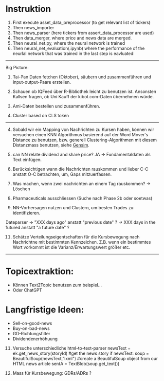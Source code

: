Instruktion
==============
1. First execute asset_data_preprocessor (to get relevant list of tickers)
2. Then news_importer
3. Then news_parser (here tickers from assert_data_processor are used)
4. Then data_merger, where price and news data are merged.
5. Then neural_net.py, where the neural network is trained
6. Then neural_net_evaluation(.ipynb) where the performance of the neurlal network that was trained in the last step is eavluated

--------------------------------
Big Picture:
1. Tai-Pan Daten fetchen (Oktober), säubern und zusammenführen und input-output-Paare erstellen.

2. Schauen ob IQFeed über R-Bibliothek leicht zu benutzen ist. Ansonsten Kallsen fragen, ob Uni Kauff der kibot.com-Daten übernehmen würde.

3. Ami-Daten bestellen und zusammenführen.

4. Cluster based on CLS token
--------------------------------

4. Sobald wir ein Mapping von Nachrichten zu Kursen haben, können wir versuchen einen KNN Algorithmus basierend auf
der Word Mover's Distance zu benutzen, bzw. generell Clustering-Algorithmen mit diesem Distanzmass benutzen, siehe
[Gensim](https://radimrehurek.com/gensim/auto_examples/tutorials/run_wmd.html#sphx-glr-auto-examples-tutorials-run-wmd-py).


5. can NN relate dividend and share price? JA -> Fundamentaldaten als Text einfügen.

7. Berücksichtigen wann die Nachrichten rauskommen und lieber C-C anstatt O-C betrachten, um, Gaps mitzuerfassen.

8. Was machen, wenn zwei nachrichten an einem Tag rauskommen? -> Löschen

9. Pharmaceuticals ausschliessen (Suche nach Phase 2b oder soetwas)

10. NN-Vorhersagen nutzen und Clustern, um besten Trades zu identifizieren.


Dateparser -> "XXX days ago" anstatt "previous date" ? 
-> XXX days in the futured anstatt "a future date" ? 

11. Schätze Verteilungseigentschaften für die Kursbewegung nach Nachrichtne mit bestimmten Kennzeichen.
Z.B. wenn ein bestimmtes Wort vorkommt ist die Varianz/Erwartungswert größer etc.
------------------

# Topicextraktion:
- Können Text2Topic benutzen zum beispiel...
- Oder ChatGPT

# Langfristige Ideen:
- Sell-on-good-news
- Buy-on-bad-news
- GD-Richtungsfilter
- Dividendenerhöhuung

11. Versuche unterschiedliche html-to-text-parser
newsText = ek.get_news_story(storyId) #get the news story
if newsText:
    soup = BeautifulSoup(newsText,"lxml") #create a BeautifulSoup object from our HTML news article
    sentA = TextBlob(soup.get_text())

12. Mass für Kursbewegung: GDRs/ADRs ?

